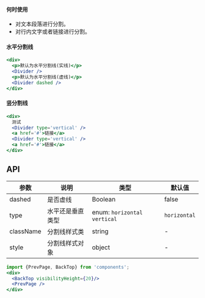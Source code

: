 #### **何时使用**

- 对文本段落进行分割。
- 对行内文字或者链接进行分割。

#### **水平分割线**

```jsx
<div>
  <p>默认为水平分割线(实线)</p>
  <Divider />
  <p>默认为水平分割线(虚线)</p>
  <Divider dashed />
</div>
```

#### **竖分割线**

```jsx
<div>
  测试
  <Divider type='vertical' />
  <a href='#'>链接</a>
  <Divider type='vertical' />
  <a href='#'>链接</a>
</div>
```

## API

| 参数 | 说明 | 类型 | 默认值 |
| --- | --- | --- | --- |
| dashed | 是否虚线 | Boolean | false |
| type | 水平还是垂直类型 | enum: `horizontal` `vertical` | `horizontal` |
| className | 分割线样式类 | string | - |
| style | 分割线样式对象 | object | - |


```jsx noeditor
import {PrevPage, BackTop} from 'components';
<div>
  <BackTop visibilityHeight={20}/>
  <PrevPage />
</div>
```

